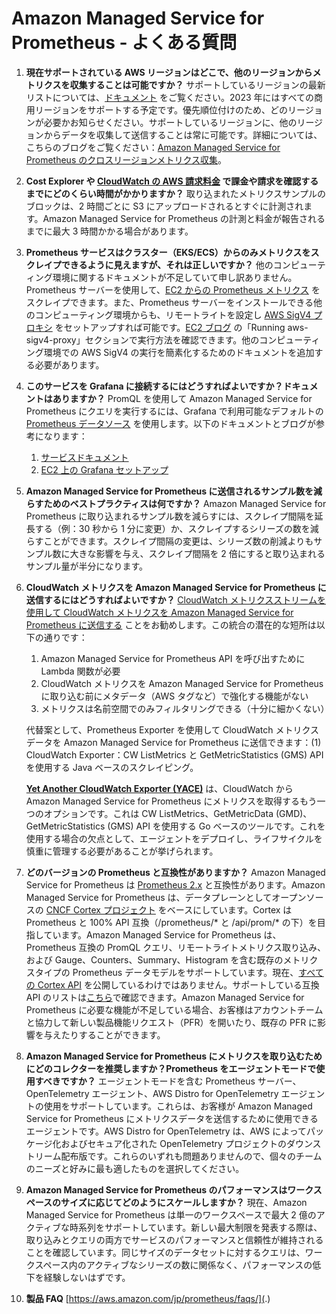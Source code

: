 # Amazon Managed Service for Prometheus - よくある質問

1. **現在サポートされている AWS リージョンはどこで、他のリージョンからメトリクスを収集することは可能ですか？** サポートしているリージョンの最新リストについては、[ドキュメント](https://docs.aws.amazon.com/ja_jp/prometheus/latest/userguide/what-is-Amazon-Managed-Service-Prometheus.html) をご覧ください。2023 年にはすべての商用リージョンをサポートする予定です。優先順位付けのため、どのリージョンが必要かお知らせください。サポートしているリージョンに、他のリージョンからデータを収集して送信することは常に可能です。詳細については、こちらのブログをご覧ください：[Amazon Managed Service for Prometheus のクロスリージョンメトリクス収集](https://aws.amazon.com/blogs/opensource/set-up-cross-region-metrics-collection-for-amazon-managed-service-for-prometheus-workspaces/)。

2. **Cost Explorer や [CloudWatch の AWS 請求料金](https://docs.aws.amazon.com/ja_jp/AmazonCloudWatch/latest/monitoring/gs_monitor_estimated_charges_with_cloudwatch.html) で課金や請求を確認するまでにどのくらい時間がかかりますか？**
    取り込まれたメトリクスサンプルのブロックは、2 時間ごとに S3 にアップロードされるとすぐに計測されます。Amazon Managed Service for Prometheus の計測と料金が報告されるまでに最大 3 時間かかる場合があります。

3. **Prometheus サービスはクラスター（EKS/ECS）からのみメトリクスをスクレイプできるように見えますが、それは正しいですか？**
    他のコンピューティング環境に関するドキュメントが不足していて申し訳ありません。Prometheus サーバーを使用して、[EC2 からの Prometheus メトリクス](https://aws.amazon.com/jp/blogs/news/using-amazon-managed-service-for-prometheus-to-monitor-ec2-environments/) をスクレイプできます。また、Prometheus サーバーをインストールできる他のコンピューティング環境からも、リモートライトを設定し [AWS SigV4 プロキシ](https://github.com/awslabs/aws-sigv4-proxy) をセットアップすれば可能です。[EC2 ブログ](https://aws.amazon.com/jp/blogs/news/using-amazon-managed-service-for-prometheus-to-monitor-ec2-environments/) の「Running aws-sigv4-proxy」セクションで実行方法を確認できます。他のコンピューティング環境での AWS SigV4 の実行を簡素化するためのドキュメントを追加する必要があります。

4. **このサービスを Grafana に接続するにはどうすればよいですか？ドキュメントはありますか？**
    PromQL を使用して Amazon Managed Service for Prometheus にクエリを実行するには、Grafana で利用可能なデフォルトの [Prometheus データソース](https://grafana.com/docs/grafana/latest/datasources/prometheus/) を使用します。以下のドキュメントとブログが参考になります：
    1. [サービスドキュメント](https://docs.aws.amazon.com/ja_jp/prometheus/latest/userguide/AMP-onboard-query.html)
    2. [EC2 上の Grafana セットアップ](https://aws.amazon.com/jp/blogs/news/setting-up-grafana-on-ec2-to-query-metrics-from-amazon-managed-service-for-prometheus/)

5. **Amazon Managed Service for Prometheus に送信されるサンプル数を減らすためのベストプラクティスは何ですか？**
    Amazon Managed Service for Prometheus に取り込まれるサンプル数を減らすには、スクレイプ間隔を延長する（例：30 秒から 1 分に変更）か、スクレイプするシリーズの数を減らすことができます。スクレイプ間隔の変更は、シリーズ数の削減よりもサンプル数に大きな影響を与え、スクレイプ間隔を 2 倍にすると取り込まれるサンプル量が半分になります。

6. **CloudWatch メトリクスを Amazon Managed Service for Prometheus に送信するにはどうすればよいですか？**
    [CloudWatch メトリクスストリームを使用して CloudWatch メトリクスを Amazon Managed Service for Prometheus に送信する](/observability-best-practices/ja/recipes/recipes/lambda-cw-metrics-go-amp/) ことをお勧めします。この統合の潜在的な短所は以下の通りです：
    1. Amazon Managed Service for Prometheus API を呼び出すために Lambda 関数が必要
    2. CloudWatch メトリクスを Amazon Managed Service for Prometheus に取り込む前にメタデータ（AWS タグなど）で強化する機能がない
    3. メトリクスは名前空間でのみフィルタリングできる（十分に細かくない）

    代替案として、Prometheus Exporter を使用して CloudWatch メトリクスデータを Amazon Managed Service for Prometheus に送信できます：(1) CloudWatch Exporter：CW ListMetrics と GetMetricStatistics (GMS) API を使用する Java ベースのスクレイピング。

    [**Yet Another CloudWatch Exporter (YACE)**](https://github.com/nerdswords/yet-another-cloudwatch-exporter) は、CloudWatch から Amazon Managed Service for Prometheus にメトリクスを取得するもう一つのオプションです。これは CW ListMetrics、GetMetricData (GMD)、GetMetricStatistics (GMS) API を使用する Go ベースのツールです。これを使用する場合の欠点として、エージェントをデプロイし、ライフサイクルを慎重に管理する必要があることが挙げられます。

7. **どのバージョンの Prometheus と互換性がありますか？**
    Amazon Managed Service for Prometheus は [Prometheus 2.x](https://github.com/prometheus/prometheus/blob/main/RELEASE.md) と互換性があります。Amazon Managed Service for Prometheus は、データプレーンとしてオープンソースの [CNCF Cortex プロジェクト](https://cortexmetrics.io/) をベースにしています。Cortex は Prometheus と 100% API 互換（/prometheus/* と /api/prom/* の下）を目指しています。Amazon Managed Service for Prometheus は、Prometheus 互換の PromQL クエリ、リモートライトメトリクス取り込み、および Gauge、Counters、Summary、Histogram を含む既存のメトリクスタイプの Prometheus データモデルをサポートしています。現在、[すべての Cortex API](https://cortexmetrics.io/docs/api/) を公開しているわけではありません。サポートしている互換 API のリストは[こちら](https://docs.aws.amazon.com/ja_jp/prometheus/latest/userguide/AMP-APIReference.html)で確認できます。Amazon Managed Service for Prometheus に必要な機能が不足している場合、お客様はアカウントチームと協力して新しい製品機能リクエスト（PFR）を開いたり、既存の PFR に影響を与えたりすることができます。

8. **Amazon Managed Service for Prometheus にメトリクスを取り込むためにどのコレクターを推奨しますか？Prometheus をエージェントモードで使用すべきですか？**
    エージェントモードを含む Prometheus サーバー、OpenTelemetry エージェント、AWS Distro for OpenTelemetry エージェントの使用をサポートしています。これらは、お客様が Amazon Managed Service for Prometheus にメトリクスデータを送信するために使用できるエージェントです。AWS Distro for OpenTelemetry は、AWS によってパッケージ化およびセキュア化された OpenTelemetry プロジェクトのダウンストリーム配布版です。これらのいずれも問題ありませんので、個々のチームのニーズと好みに最も適したものを選択してください。

9. **Amazon Managed Service for Prometheus のパフォーマンスはワークスペースのサイズに応じてどのようにスケールしますか？**
    現在、Amazon Managed Service for Prometheus は単一のワークスペースで最大 2 億のアクティブな時系列をサポートしています。新しい最大制限を発表する際は、取り込みとクエリの両方でサービスのパフォーマンスと信頼性が維持されることを確認しています。同じサイズのデータセットに対するクエリは、ワークスペース内のアクティブなシリーズの数に関係なく、パフォーマンスの低下を経験しないはずです。

10. **製品 FAQ** [https://aws.amazon.com/jp/prometheus/faqs/](.)
